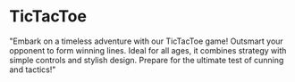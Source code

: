 # TicTacToe
"Embark on a timeless adventure with our TicTacToe game! Outsmart your opponent to form winning lines. Ideal for all ages, it combines strategy with simple controls and stylish design. Prepare for the ultimate test of cunning and tactics!"
